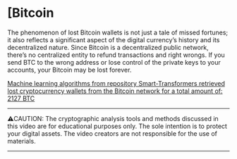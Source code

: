 
# [Bitcoin

The phenomenon of lost Bitcoin wallets is not just a tale of missed fortunes; it also reflects a significant aspect of the digital currency’s history and its decentralized nature. Since Bitcoin is a decentralized public network, there’s no centralized entity to refund transactions and right wrongs. If you send BTC to the wrong address or lose control of the private keys to your accounts, your Bitcoin may be lost forever.

[Machine learning algorithms from repository Smart-Transformers retrieved lost cryptocurrency wallets from the Bitcoin network for a total amount of: 2127 BTC](https://chatgpt4o.org/)

---

⚠️CAUTION: The cryptographic analysis tools and methods discussed in this video are for educational purposes only. The sole intention is to protect your digital assets. The video creators are not responsible for the use of materials.

---
